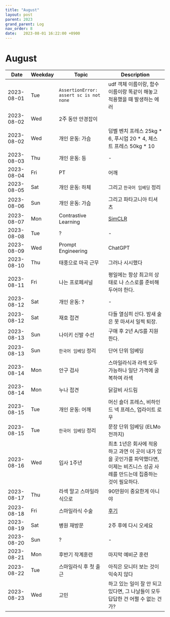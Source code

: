 ```yaml
---
title: "August"
layout: post
parent: 2023
grand_parent: Log
nav_order: 8
date:   2023-08-01 16:22:00 +0900
---
```

# August

|Date|Weekday|Topic|Description|
|---|---|---|---|
|2023-08-01|Tue|`AssertionError: assert sc is not none`|udf 객체 이름이랑, 함수 이름이랑 똑같이 해놓고 적용했을 때 발생하는 에러|
|2023-08-02|Wed|2주 동안 안경잡이||
|2023-08-02|Wed|개인 운동: 가슴|덤벨 벤치 프레스 25kg * 6, 푸시업 20 * 4, 체스트 프레스 50kg * 10|
|2023-08-03|Thu|개인 운동: 등|-|
|2023-08-04|Fri|PT|어깨|
|2023-08-05|Sat|개인 운동: 하체|그리고 `한국어 임베딩` 정리|
|2023-08-06|Sun|개인 운동: 가슴|그리고 파타고니아 티셔츠|
|2023-08-07|Mon|Contrastive Learning|[SimCLR](https://colab.research.google.com/drive/1-pkFYBffvti2KPMbb4RpMDgGcVJhNOy-#scrollTo=KtC1mvM6oOH9)|
|2023-08-08|Tue|?|-|
|2023-08-09|Wed|Prompt Engineering|ChatGPT|
|2023-08-10|Thu|태풍으로 마곡 근무|그러나 시시했다|
|2023-08-11|Fri|나는 프로페셔널|평일에는 항상 최고의 상태로 나 스스로를 준비해두어야 한다.|
|2023-08-12|Sat|개인 운동: ?|-|
|2023-08-12|Sat|재호 접견|다들 열심히 산다. 밤새 술은 못 마셔서 일찍 퇴장.|
|2023-08-13|Sun|나이키 신발 수선|구매 후 2년 A/S를 지원한다.|
|2023-08-13|Sun|`한국어 임베딩` 정리|단어 단위 임베딩|
|2023-08-14|Mon|안구 검사|스마일라식과 라섹 모두 가능하나 일단 가격에 굴복하여 라섹|
|2023-08-14|Mon|누나 접견|닭갈비 사드림|
|2023-08-15|Tue|개인 운동: 어깨|머신 숄더 프레스, 비하인드 넥 프레스, 업라이트 로우|
|2023-08-15|Tue|`한국어 임베딩` 정리|문장 단위 임베딩 (ELMo 전까지)|
|2023-08-16|Wed|입사 1주년|최초 1년은 회사에 적응하고 과연 이 곳이 내가 있을 곳인가를 파악했다면, 이제는 비즈니스 성공 사례를 만드는데 집중하는 것이 필요하다.|
|2023-08-17|Thu|라섹 말고 스마일라식으로|90만원이 중요한게 아니야|
|2023-08-18|Fri|스마일라식 수술|[후기](https://blog.naver.com/krooner_kim/223187983536)|
|2023-08-19|Sat|병원 재방문|2주 후에 다시 오세요|
|2023-08-20|Sun|?|-|
|2023-08-21|Mon|후반기 작계훈련|마지막 예비군 훈련|
|2023-08-22|Tue|스마일라식 후 첫 출근|아직은 모니터 보는 것이 익숙지 않다|
|2023-08-23|Wed|고민|하고 있는 일이 잘 안 되고 있다면, 그 나날들이 모두 답답한 건 어쩔 수 없는 건가?|
